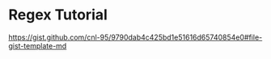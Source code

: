 # Regex Tutorial 

https://gist.github.com/cnl-95/9790dab4c425bd1e51616d65740854e0#file-gist-template-md
